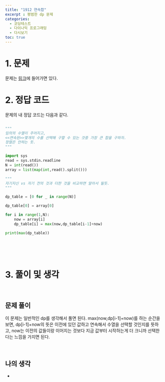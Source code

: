 ```yaml
---
title: "1912 연속합"
excerpt : 평범한 dp 문제
categories:
  - 코딩테스트
  - 다이나믹 프로그래밍
  - 다시보기
toc: true
---
```

  
# 1. 문제
문제는 [링크](https://www.acmicpc.net/problem/1912)에 들어가면 있다.

# 2. 정답 코드

문제의 내 정답 코드는 다음과 같다.

```python

"""
임의의 수열이 주어지고,
<<연속된>>몇개의 수를 선택해 구할 수 있는 것중 가장 큰 합을 구하자.
정렬은 안하는 듯.
"""

import sys
read = sys.stdin.readline
N = int(read())
array = list(map(int,read().split()))

"""
자기자신 vs 자기 전의 것과 더한 것을 비교하면 알아서 될듯.
"""

dp_table = [0 for _ in range(N)]

dp_table[0] = array[0]

for i in range(1,N):
    now = array[i]
    dp_table[i] = max(now,dp_table[i-1]+now)

print(max(dp_table))

```

<br/><br/><br/>

# 3. 풀이 및 생각

<br/>

## 문제 풀이

이 문제는 일반적인 dp를 생각해서 풀면 된다. 
max(now,dp[i-1]+now)를 하는 순간을 보면, dp[i-1]+now의 뜻은 이전에 있던 
값하고 연속해서 수열을 선택할 것인지를 뜻하고, now는 이전의 값들이랑 이어지는 것보다
지금 값부터 시작하는게 더 크니까 선택한다는 느낌을 가지면 된다.

<br/> 

## 나의 생각

-